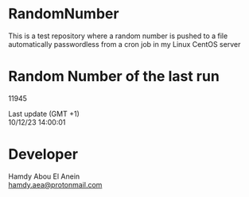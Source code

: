 # RandomNumber    
This is a test repository where a random number is pushed to a file automatically passwordless from a cron job in my Linux CentOS server    
# Random Number of the last run   
11945
      
Last update (GMT +1)    
10/12/23 14:00:01
# Developer    
Hamdy Abou El Anein   
hamdy.aea@protonmail.com
